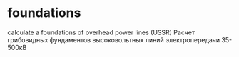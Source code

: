 foundations
===========

calculate a foundations of overhead power lines (USSR)
Расчет грибовидных фундаментов высоковольтных линий электропередачи 35-500кВ
